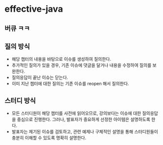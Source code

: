 # effective-java
## 버큐 ㅋㅋ

## 질의 방식
- 해당 챕터의 내용을 바탕으로 이슈를 생성하여 질의한다.
- 추가적인 질의가 있을 경우, 기존 이슈에 댓글을 달거나 내용을 수정하여 질의를 보완한다.
- 질의응답이 끝난 이슈는 닫는다.
- 이미 지난 챕터에 대한 질의는 기존 이슈를 reopen 해서 질의한다.

## 스터디 방식
- 모든 스터디원이 해당 챕터를 사전에 읽어오므로, 강의보다는 이슈에 대한 질의응답을 중심으로 진행한다. 그러나, 발표자가 중요하게 선정한 아이템은 설명하도록 한다.
- 발표자는 제기된 이슈를 검토하고, 관련 예제나 구체적인 설명을 통해 스터디원들이 충분히 이해할 수 있도록 명확히 설명한다.
